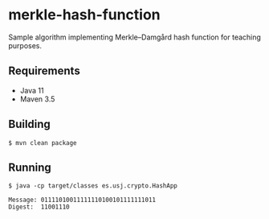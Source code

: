 # merkle-hash-function

Sample algorithm implementing Merkle–Damgård hash function for teaching purposes.

## Requirements

* Java 11
* Maven 3.5

## Building

```
$ mvn clean package
```

## Running

```
$ java -cp target/classes es.usj.crypto.HashApp

Message: 01111010011111110100101111111011
Digest:  11001110
```
